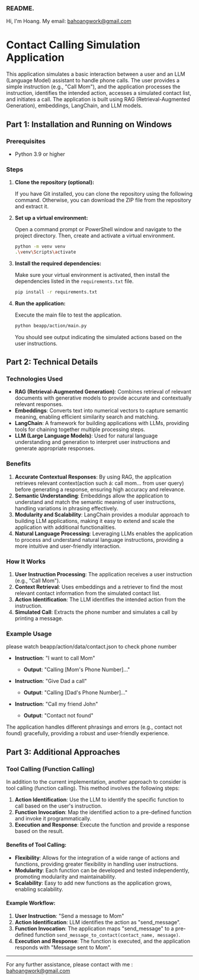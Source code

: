### README.
Hi, I'm Hoang. My email: bahoangwork@gmail.com

# Contact Calling Simulation Application

This application simulates a basic interaction between a user and an LLM (Language Model) assistant to handle phone calls. The user provides a simple instruction (e.g., "Call Mom"), and the application processes the instruction, identifies the intended action, accesses a simulated contact list, and initiates a call. The application is built using RAG (Retrieval-Augmented Generation), embeddings, LangChain, and LLM models.

## Part 1: Installation and Running on Windows

### Prerequisites

- Python 3.9 or higher


### Steps

1. **Clone the repository (optional):**

   If you have Git installed, you can clone the repository using the following command. Otherwise, you can download the ZIP file from the repository and extract it.


2. **Set up a virtual environment:**

   Open a command prompt or PowerShell window and navigate to the project directory. Then, create and activate a virtual environment.

   ```bash
   python -m venv venv
   .\venv\Scripts\activate
   ```

3. **Install the required dependencies:**

   Make sure your virtual environment is activated, then install the dependencies listed in the `requirements.txt` file.

   ```bash
   pip install -r requirements.txt
   ```

4. **Run the application:**

   Execute the main file to test the application.

   ```bash
   python beapp/action/main.py
   ```

   You should see output indicating the simulated actions based on the user instructions.

## Part 2: Technical Details

### Technologies Used

- **RAG (Retrieval-Augmented Generation)**: Combines retrieval of relevant documents with generative models to provide accurate and contextually relevant responses.
- **Embeddings**: Converts text into numerical vectors to capture semantic meaning, enabling efficient similarity search and matching.
- **LangChain**: A framework for building applications with LLMs, providing tools for chaining together multiple processing steps.
- **LLM (Large Language Models)**: Used for natural language understanding and generation to interpret user instructions and generate appropriate responses.

### Benefits

1. **Accurate Contextual Responses**: By using RAG, the application retrieves relevant context(action such á: call mom... from user query) before generating a response, ensuring high accuracy and relevance.
2. **Semantic Understanding**: Embeddings allow the application to understand and match the semantic meaning of user instructions, handling variations in phrasing effectively.
3. **Modularity and Scalability**: LangChain provides a modular approach to building LLM applications, making it easy to extend and scale the application with additional functionalities.
4. **Natural Language Processing**: Leveraging LLMs enables the application to process and understand natural language instructions, providing a more intuitive and user-friendly interaction.

### How It Works

1. **User Instruction Processing**: The application receives a user instruction (e.g., "Call Mom").
2. **Context Retrieval**: Uses embeddings and a retriever to find the most relevant contact information from the simulated contact list.
3. **Action Identification**: The LLM identifies the intended action from the instruction.
4. **Simulated Call**: Extracts the phone number and simulates a call by printing a message.

### Example Usage
please watch beapp/action/data/contact.json to check phone number 

- **Instruction**: "I want to call Mom"
  - **Output**: "Calling [Mom's Phone Number]..."

- **Instruction**: "Give Dad a call"
  - **Output**: "Calling [Dad's Phone Number]..."

- **Instruction**: "Call my friend John"
  - **Output**: "Contact not found"

The application handles different phrasings and errors (e.g., contact not found) gracefully, providing a robust and user-friendly experience.


## Part 3: Additional Approaches

### Tool Calling (Function Calling)

In addition to the current implementation, another approach to consider is tool calling (function calling). This method involves the following steps:

1. **Action Identification**: Use the LLM to identify the specific function to call based on the user's instruction.
2. **Function Invocation**: Map the identified action to a pre-defined function and invoke it programmatically.
3. **Execution and Response**: Execute the function and provide a response based on the result.

#### Benefits of Tool Calling:

- **Flexibility**: Allows for the integration of a wide range of actions and functions, providing greater flexibility in handling user instructions.
- **Modularity**: Each function can be developed and tested independently, promoting modularity and maintainability.
- **Scalability**: Easy to add new functions as the application grows, enabling scalability.

#### Example Workflow:

1. **User Instruction**: "Send a message to Mom"
2. **Action Identification**: LLM identifies the action as "send_message".
3. **Function Invocation**: The application maps "send_message" to a pre-defined function `send_message_to_contact(contact_name, message)`.
4. **Execution and Response**: The function is executed, and the application responds with "Message sent to Mom".



---

For any further assistance, please contact with me : bahoangwork@gmail.com